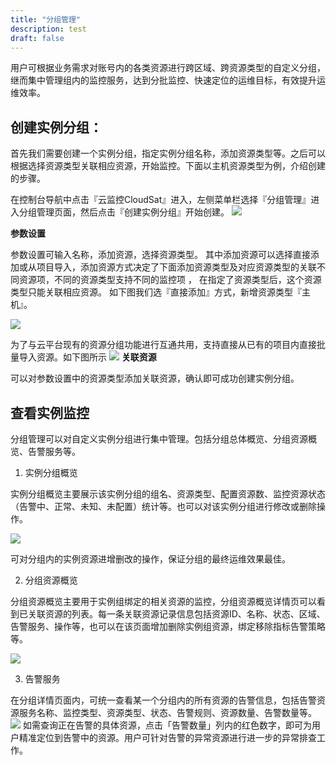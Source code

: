 ```yaml
---
title: "分组管理"
description: test
draft: false
---
```


用户可根据业务需求对账号内的各类资源进行跨区域、跨资源类型的自定义分组，继而集中管理组内的监控服务，达到分批监控、快速定位的运维目标，有效提升运维效率。

## 创建实例分组：

首先我们需要创建一个实例分组，指定实例分组名称，添加资源类型等。之后可以根据选择资源类型关联相应资源，开始监控。下面以主机资源类型为例，介绍创建的步骤。

在控制台导航中点击『云监控CloudSat』进入，左侧菜单栏选择『分组管理』进入分组管理页面，然后点击『创建实例分组』开始创建。
![](../_images/20201104213502.png)

**参数设置**

参数设置可输入名称，添加资源，选择资源类型。 其中添加资源可以选择直接添加或从项目导入，添加资源方式决定了下面添加资源类型及对应资源类型的关联不同资源项，不同的资源类型支持不同的监控项 ， 在指定了资源类型后，这个资源类型只能关联相应资源。 
如下图我们选『直接添加』方式，新增资源类型『主机』。

![](../_images/20201029111448.png)

为了与云平台现有的资源分组功能进行互通共用，支持直接从已有的项目内直接批量导入资源。如下图所示
![](../_images/20201104213235.png)
**关联资源**

可以对参数设置中的资源类型添加关联资源，确认即可成功创建实例分组。

## 查看实例监控

分组管理可以对自定义实例分组进行集中管理。包括分组总体概览、分组资源概览、告警服务等。

1. 实例分组概览

实例分组概览主要展示该实例分组的组名、资源类型、配置资源数、监控资源状态（告警中、正常、未知、未配置）统计等。也可以对该实例分组进行修改或删除操作。

![](../_images/20201029113911.png)

可对分组内的实例资源进增删改的操作，保证分组的最终运维效果最佳。

2. 分组资源概览

分组资源概览主要用于实例组绑定的相关资源的监控，分组资源概览详情页可以看到已关联资源的列表。每一条关联资源记录信息包括资源ID、名称、状态、区域、告警服务、操作等，也可以在该页面增加删除实例组资源，绑定移除指标告警策略等。

![](../_images/20201029143452.png)

3. 告警服务

在分组详情页面内，可统一查看某一个分组内的所有资源的告警信息，包括告警资源服务名称、监控类型、资源类型、状态、告警规则、资源数量、告警数量等。
![](../_images/202011042138.png)
如需查询正在告警的具体资源，点击「告警数量」列内的红色数字，即可为用户精准定位到告警中的资源。用户可针对告警的异常资源进行进一步的异常排查工作。



